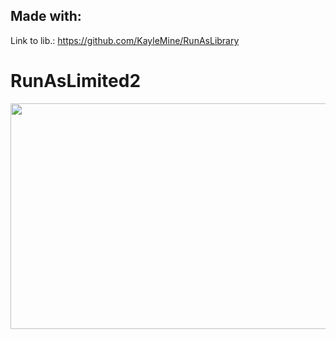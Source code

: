 ## Made with:
Link to lib.: https://github.com/KayleMine/RunAsLibrary

# RunAsLimited2
 <p align="left">
  <img width="1200" height="361" src="https://i.imgur.com/BCHMebM.png">
</p>
